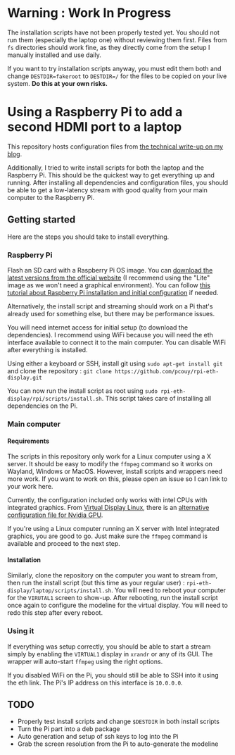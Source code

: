 # Warning : Work In Progress

The installation scripts have not been properly tested yet. You should not run them (especially the laptop one) without reviewing them first. Files from `fs` directories should work fine, as they directly come from the setup I manually installed and use daily.

If you want to try installation scripts anyway, you must edit them both and change `DESTDIR=fakeroot` to `DESTDIR=/` for the files to be copied on your live system. **Do this at your own risks.**

# Using a Raspberry Pi to add a second HDMI port to a laptop

This repository hosts configuration files from [the technical write-up on my blog](https://pierre-couy.dev/tinkering/2023/03/turning-rpi-into-external-monitor-driver.html).

Additionally, I tried to write install scripts for both the laptop and the Raspberry Pi. This should be the quickest way to get everything up and running. After installing all dependencies and configuration files, you should be able to get a low-latency stream with good quality from your main computer to the Raspberry Pi.

## Getting started

Here are the steps you should take to install everything.

### Raspberry Pi

Flash an SD card with a Raspberry Pi OS image. You can [download the latest versions from the official website](https://www.raspberrypi.com/software/operating-systems/) (I recommend using the "Lite" image as we won't need a graphical environment). You can follow [this tutorial about Raspberry Pi installation and initial configuration](https://www.raspberrypi.com/documentation/computers/getting-started.html) if needed.

Alternatively, the install script and streaming should work on a Pi that's already used for something else, but there may be performance issues.

You will need internet access for initial setup (to download the dependencies). I recommend using WiFi because you will need the eth interface available to connect it to the main computer. You can disable WiFi after everything is installed.

Using either a keyboard or SSH, install git using `sudo apt-get install git` and clone the repository : `git clone https://github.com/pcouy/rpi-eth-display.git` 

You can now run the install script as root using `sudo rpi-eth-display/rpi/scripts/install.sh`. This script takes care of installing all dependencies on the Pi.

### Main computer

#### Requirements

The scripts in this repository only work for a Linux computer using a X server. It should be easy to modify the `ffmpeg` command so it works on Wayland, Windows or MacOS. However, install scripts and wrappers need more work. If you want to work on this, please open an issue so I can link to your work here.

Currently, the configuration included only works with intel CPUs with integrated graphics. From [Virtual Display Linux](https://github.com/dianariyanto/virtual-display-linux), there is an [alternative configuration file for Nvidia GPU](https://github.com/dianariyanto/virtual-display-linux/issues/9#issuecomment-786389065).

If you're using a Linux computer running an X server with Intel integrated graphics, you are good to go. Just make sure the `ffmpeg` command is available and proceed to the next step.

#### Installation

Similarly, clone the repository on the computer you want to stream from, then run the install script (but this time as your regular user) : `rpi-eth-display/laptop/scripts/install.sh`. You will need to reboot your computer for the `VIRUTAL1` screen to show-up. After rebooting, run the install script once again to configure the modeline for the virtual display. You will need to redo this step after every reboot.

### Using it

If everything was setup correctly, you should be able to start a stream simply by enabling the `VIRTUAL1` display in `xrandr` or any of its GUI. The wrapper will auto-start `ffmpeg` using the right options.

If you disabled WiFi on the Pi, you should still be able to SSH into it using the eth link. The Pi's IP address on this interface is `10.0.0.0`.

## TODO

- Properly test install scripts and change `$DESTDIR` in both install scripts
- Turn the Pi part into a deb package
- Auto generation and setup of ssh keys to log into the Pi
- Grab the screen resolution from the Pi to auto-generate the modeline
